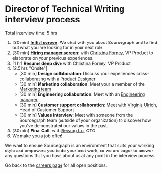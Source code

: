 # Director of Technical Writing interview process

Total interview time: 5 hrs

1. [30 min] **[Initial screen](../initial_screen.md)**: We chat with you about Sourcegraph and to find out what you are looking for in your next role.
1. [30 min] **[Hiring manager screen](../hm_intro_call.md)**: with [Christina Forney](../../../../company/team/index.md#christina-forney), VP Product to elaborate on your previous experiences.
1. [1 hr] **[Resume deep dive](../../../../talent/types_of_interviews.md#resume-deep-dive)** with [Christina Forney](../../../../company/team/index.md#christina-forney), VP Product
1. [2.5 hrs "Onsite"]
   - [30 min] **Design collaboration**: Discuss your experiences cross-collaborating with a [Product Designer](../../../product_org.md)
   - [30 min] **Marketing collaboration**: Meet your a member of the [Marketing team](../../../../marketing/index.md#members)
   - [30 min] **Engineering collaboration**: Meet with an [Engineering manager](../../../../engineering/eng_org.md#planned-organization)
   - [30 min] **Customer support collaboration**: Meet with [Virginia Ulrich](../../../../support/team-readmes/virginia-readme.md), Head of Customer Support
   - [30 min] **Values interview**: Meet with someone from the Sourcegraph team (outside of your organization) to discover how you've demonstrated our values in the past.
1. [30 min] **Final Call**: with [Beyang Liu](../../../../company/team/index.md#beyang-liu), CTO
1. We make you a job offer!

We want to ensure Sourcegraph is an environment that suits your working style and empowers you to do your best work, so we are eager to answer any questions that you have about us at any point in the interview process.

Go back to the [careers page](https://boards.greenhouse.io/sourcegraph91) for all open positions.
